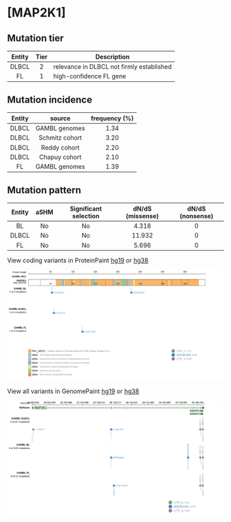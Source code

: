 # [MAP2K1]

## Mutation tier

|Entity|Tier|Description                              |
|:------:|:----:|-----------------------------------------|
|DLBCL |2   |relevance in DLBCL not firmly established|
|FL    |1   |high-confidence FL gene                  |
## Mutation incidence

|Entity|source        |frequency (%)|
|:------:|:--------------:|:-------------:|
|DLBCL |GAMBL genomes |1.34         |
|DLBCL |Schmitz cohort|3.20         |
|DLBCL |Reddy cohort  |2.20         |
|DLBCL |Chapuy cohort |2.10         |
|FL    |GAMBL genomes |1.39         |

## Mutation pattern

|Entity|aSHM|Significant selection|dN/dS (missense)|dN/dS (nonsense)|
|:------:|:----:|:---------------------:|:----------------:|:----------------:|
|BL    |No  |No                   | 4.318          |0               |
|DLBCL |No  |No                   |11.932          |0               |
|FL    |No  |No                   | 5.696          |0               |




View coding variants in ProteinPaint [hg19](https://www.bcgsc.ca/downloads/morinlab/GAMBL/test/genes/MAP2K1_protein.html)  or [hg38](https://www.bcgsc.ca/downloads/morinlab/GAMBL/test/genes/MAP2K1_protein_hg38.html)

![image](images/proteinpaint/MAP2K1_NM_002755.svg)

View all variants in GenomePaint [hg19](https://www.bcgsc.ca/downloads/morinlab/GAMBL/test/genes/MAP2K1.html)  or [hg38](https://www.bcgsc.ca/downloads/morinlab/GAMBL/test/genes/MAP2K1_hg38.html)

![image](images/proteinpaint/MAP2K1.svg)
